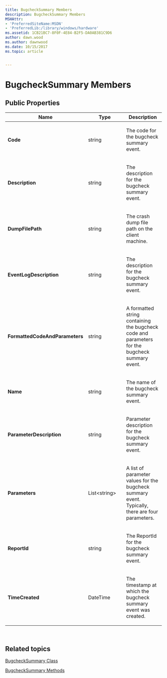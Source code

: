 ```yaml
---
title: BugcheckSummary Members
description: BugcheckSummary Members
MSHAttr:
- 'PreferredSiteName:MSDN'
- 'PreferredLib:/library/windows/hardware'
ms.assetid: 1CB21BC7-8F0F-4E84-B2F5-DA0AB381C9D6
author: dawn.wood
ms.author: dawnwood
ms.date: 10/15/2017
ms.topic: article


---
```


# BugcheckSummary Members


## <span id="Public_Properties"></span><span id="public_properties"></span><span id="PUBLIC_PROPERTIES"></span>Public Properties


<table>
<colgroup>
<col width="33%" />
<col width="33%" />
<col width="33%" />
</colgroup>
<thead>
<tr class="header">
<th>Name</th>
<th>Type</th>
<th>Description</th>
</tr>
</thead>
<tbody>
<tr class="odd">
<td><p><strong>Code</strong></p></td>
<td><p>string</p></td>
<td><p>The code for the bugcheck summary event.</p></td>
</tr>
<tr class="even">
<td><p><strong>Description</strong></p></td>
<td><p>string</p></td>
<td><p>The description for the bugcheck summary event.</p></td>
</tr>
<tr class="odd">
<td><p><strong>DumpFilePath</strong></p></td>
<td><p>string</p></td>
<td><p>The crash dump file path on the client machine.</p></td>
</tr>
<tr class="even">
<td><p><strong>EventLogDescription</strong></p></td>
<td><p>string</p></td>
<td><p>The description for the bugcheck summary event.</p></td>
</tr>
<tr class="odd">
<td><p><strong>FormattedCodeAndParameters</strong></p></td>
<td><p>string</p></td>
<td><p>A formatted string containing the bugcheck code and parameters for the bugcheck summary event.</p></td>
</tr>
<tr class="even">
<td><p><strong>Name</strong></p></td>
<td><p>string</p></td>
<td><p>The name of the bugcheck summary event.</p></td>
</tr>
<tr class="odd">
<td><p><strong>ParameterDescription</strong></p></td>
<td><p>string</p></td>
<td><p>Parameter description for the bugcheck summary event.</p></td>
</tr>
<tr class="even">
<td><p><strong>Parameters</strong></p></td>
<td><p>List&lt;string&gt;</p></td>
<td><p>A list of parameter values for the bugcheck summary event. Typically, there are four parameters.</p></td>
</tr>
<tr class="odd">
<td><p><strong>ReportId</strong></p></td>
<td><p>string</p></td>
<td><p>The ReportId for the bugcheck summary event.</p></td>
</tr>
<tr class="even">
<td><p><strong>TimeCreated</strong></p></td>
<td><p>DateTime</p></td>
<td><p>The timestamp at which the bugcheck summary event was created.</p></td>
</tr>
</tbody>
</table>

 

## <span id="related_topics"></span>Related topics


[BugcheckSummary Class](bugchecksummary-class.md)

[BugcheckSummary Methods](bugchecksummary-methods.md)

 

 







